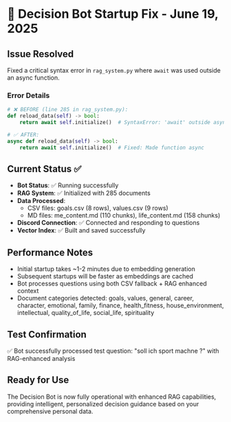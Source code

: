 # 🔧 Decision Bot Startup Fix - June 19, 2025

## Issue Resolved
Fixed a critical syntax error in `rag_system.py` where `await` was used outside an async function.

### Error Details
```python
# ❌ BEFORE (line 285 in rag_system.py):
def reload_data(self) -> bool:
    return await self.initialize()  # SyntaxError: 'await' outside async function

# ✅ AFTER:
async def reload_data(self) -> bool:
    return await self.initialize()  # Fixed: Made function async
```

## Current Status ✅
- **Bot Status**: ✅ Running successfully 
- **RAG System**: ✅ Initialized with 285 documents
- **Data Processed**: 
  - CSV files: goals.csv (8 rows), values.csv (9 rows)
  - MD files: me_content.md (110 chunks), life_content.md (158 chunks)
- **Discord Connection**: ✅ Connected and responding to questions
- **Vector Index**: ✅ Built and saved successfully

## Performance Notes
- Initial startup takes ~1-2 minutes due to embedding generation
- Subsequent startups will be faster as embeddings are cached
- Bot processes questions using both CSV fallback + RAG enhanced context
- Document categories detected: goals, values, general, career, character, emotional, family, finance, health_fitness, house_environment, intellectual, quality_of_life, social_life, spirituality

## Test Confirmation
✅ Bot successfully processed test question: "soll ich sport machne ?" with RAG-enhanced analysis

## Ready for Use
The Decision Bot is now fully operational with enhanced RAG capabilities, providing intelligent, personalized decision guidance based on your comprehensive personal data. 